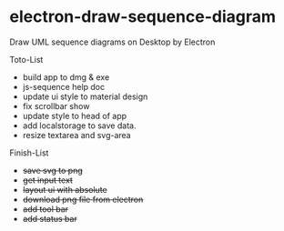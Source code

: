 # electron-draw-sequence-diagram
Draw UML sequence diagrams on Desktop by Electron



Toto-List


-   build app to dmg & exe
-   js-sequence help doc
-   update ui style to material design
-   fix scrollbar show
-   update style to head of app
-   add localstorage to save data.
-   resize textarea and svg-area

Finish-List

-   ~~save svg to png~~
-   ~~get input text~~
-   ~~layout ui with absolute~~
-   ~~download png file from electron~~
-   ~~add tool bar~~
-   ~~add status bar~~